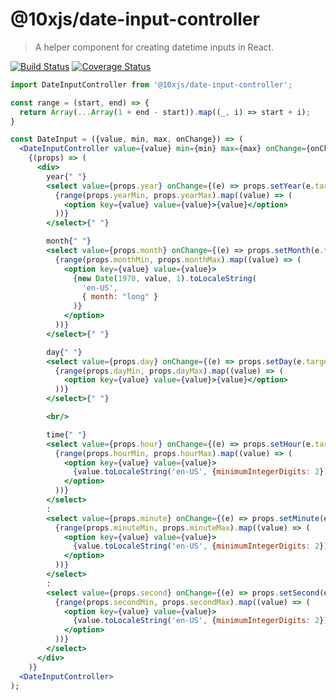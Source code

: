 # @10xjs/date-input-controller

> A helper component for creating datetime inputs in React.

[![Build Status](https://travis-ci.org/10xjs/date-input-controller.svg?branch=master)](https://travis-ci.org/10xjs/date-input-controller)
[![Coverage Status](https://coveralls.io/repos/github/10xjs/date-input-controller/badge.svg?branch=master)](https://coveralls.io/github/10xjs/date-input-controller?branch=master)

```jsx
import DateInputController from '@10xjs/date-input-controller';

const range = (start, end) => {
  return Array(...Array(1 + end - start)).map((_, i) => start + i);
}

const DateInput = ({value, min, max, onChange}) => (
  <DateInputController value={value} min={min} max={max} onChange={onChange}>
    {(props) => (
      <div>
        year{" "}
        <select value={props.year} onChange={(e) => props.setYear(e.target.value)}>
          {range(props.yearMin, props.yearMax).map((value) => (
            <option key={value} value={value}>{value}</option>
          ))}
        </select>{" "}

        month{" "}
        <select value={props.month} onChange={(e) => props.setMonth(e.target.value)}>
          {range(props.monthMin, props.monthMax).map((value) => (
            <option key={value} value={value}>
              {new Date(1970, value, 1).toLocaleString(
                'en-US',
                { month: "long" }
              )}
            </option>
          ))}
        </select>{" "}

        day{" "}
        <select value={props.day} onChange={(e) => props.setDay(e.target.value)}>
          {range(props.dayMin, props.dayMax).map((value) => (
            <option key={value} value={value}>{value}</option>
          ))}
        </select>{" "}

        <br/>

        time{" "}
        <select value={props.hour} onChange={(e) => props.setHour(e.target.value)}>
          {range(props.hourMin, props.hourMax).map((value) => (
            <option key={value} value={value}>
              {value.toLocaleString('en-US', {minimumIntegerDigits: 2})}
            </option>
          ))}
        </select>
        :
        <select value={props.minute} onChange={(e) => props.setMinute(e.props.target.value)}>
          {range(props.minuteMin, props.minuteMax).map((value) => (
            <option key={value} value={value}>
              {value.toLocaleString('en-US', {minimumIntegerDigits: 2})}
            </option>
          ))}
        </select>
        :
        <select value={props.second} onChange={(e) => props.setSecond(e.target.value)}>
          {range(props.secondMin, props.secondMax).map((value) => (
            <option key={value} value={value}>
              {value.toLocaleString('en-US', {minimumIntegerDigits: 2})}
            </option>
          ))}
        </select>
      </div>
    )}
  <DateInputController>
);
```
